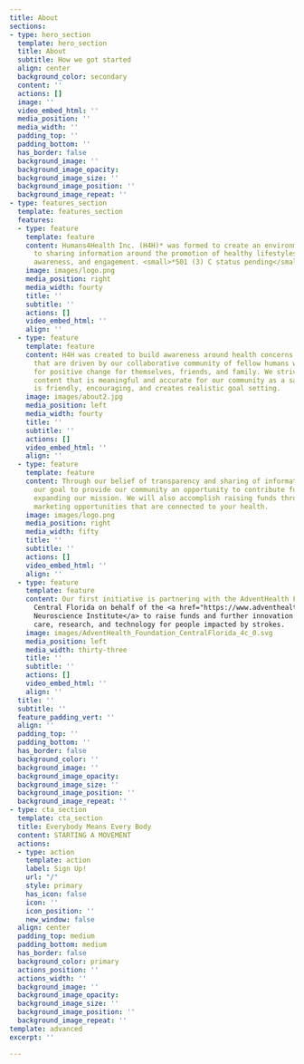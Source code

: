 ```yaml
---
title: About
sections:
- type: hero_section
  template: hero_section
  title: About
  subtitle: How we got started
  align: center
  background_color: secondary
  content: ''
  actions: []
  image: ''
  video_embed_html: ''
  media_position: ''
  media_width: ''
  padding_top: ''
  padding_bottom: ''
  has_border: false
  background_image: ''
  background_image_opacity: 
  background_image_size: ''
  background_image_position: ''
  background_image_repeat: ''
- type: features_section
  template: features_section
  features:
  - type: feature
    template: feature
    content: Humans4Health Inc. (H4H)* was formed to create an environment conducive
      to sharing information around the promotion of healthy lifestyles through education,
      awareness, and engagement. <small>*501 (3) C status pending</small>
    image: images/logo.png
    media_position: right
    media_width: fourty
    title: ''
    subtitle: ''
    actions: []
    video_embed_html: ''
    align: ''
  - type: feature
    template: feature
    content: H4H was created to build awareness around health concerns and topics
      that are driven by our collaborative community of fellow humans who have a desire
      for positive change for themselves, friends, and family. We strive to provide
      content that is meaningful and accurate for our community as a safe zone that
      is friendly, encouraging, and creates realistic goal setting.
    image: images/about2.jpg
    media_position: left
    media_width: fourty
    title: ''
    subtitle: ''
    actions: []
    video_embed_html: ''
    align: ''
  - type: feature
    template: feature
    content: Through our belief of transparency and sharing of information, it is
      our goal to provide our community an opportunity to contribute funds towards
      expanding our mission. We will also accomplish raising funds through affiliate
      marketing opportunities that are connected to your health.
    image: images/logo.png
    media_position: right
    media_width: fifty
    title: ''
    subtitle: ''
    actions: []
    video_embed_html: ''
    align: ''
  - type: feature
    template: feature
    content: Our first initiative is partnering with the AdventHealth Foundation |
      Central Florida on behalf of the <a href="https://www.adventhealthneuroinstitute.com/">AdventHealth
      Neuroscience Institute</a> to raise funds and further innovation in patient
      care, research, and technology for people impacted by strokes.
    image: images/AdventHealth_Foundation_CentralFlorida_4c_0.svg
    media_position: left
    media_width: thirty-three
    title: ''
    subtitle: ''
    actions: []
    video_embed_html: ''
    align: ''
  title: ''
  subtitle: ''
  feature_padding_vert: ''
  align: ''
  padding_top: ''
  padding_bottom: ''
  has_border: false
  background_color: ''
  background_image: ''
  background_image_opacity: 
  background_image_size: ''
  background_image_position: ''
  background_image_repeat: ''
- type: cta_section
  template: cta_section
  title: Everybody Means Every Body
  content: STARTING A MOVEMENT
  actions:
  - type: action
    template: action
    label: Sign Up!
    url: "/"
    style: primary
    has_icon: false
    icon: ''
    icon_position: ''
    new_window: false
  align: center
  padding_top: medium
  padding_bottom: medium
  has_border: false
  background_color: primary
  actions_position: ''
  actions_width: ''
  background_image: ''
  background_image_opacity: 
  background_image_size: ''
  background_image_position: ''
  background_image_repeat: ''
template: advanced
excerpt: ''

---
```


